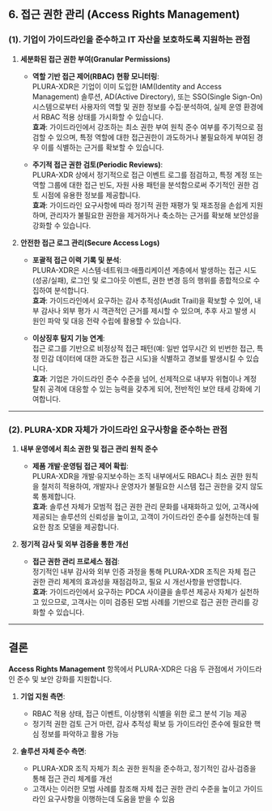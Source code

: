 ## 6. 접근 권한 관리 (Access Rights Management)

### (1). 기업이 가이드라인을 준수하고 IT 자산을 보호하도록 지원하는 관점

1. **세분화된 접근 권한 부여(Granular Permissions)**  
   - **역할 기반 접근 제어(RBAC) 현황 모니터링**:  
     PLURA-XDR은 기업이 이미 도입한 IAM(Identity and Access Management) 솔루션, AD(Active Directory), 또는 SSO(Single Sign-On) 시스템으로부터 사용자의 역할 및 권한 정보를 수집·분석하여, 실제 운영 환경에서 RBAC 적용 상태를 가시화할 수 있습니다.  
     **효과**: 가이드라인에서 강조하는 최소 권한 부여 원칙 준수 여부를 주기적으로 점검할 수 있으며, 특정 역할에 대한 접근권한이 과도하거나 불필요하게 부여된 경우 이를 식별하는 근거를 확보할 수 있습니다.

   - **주기적 접근 권한 검토(Periodic Reviews)**:  
     PLURA-XDR 상에서 정기적으로 접근 이벤트 로그를 점검하고, 특정 계정 또는 역할 그룹에 대한 접근 빈도, 자원 사용 패턴을 분석함으로써 주기적인 권한 검토 시점에 유용한 정보를 제공합니다.  
     **효과**: 가이드라인 요구사항에 따라 정기적 권한 재평가 및 재조정을 손쉽게 지원하며, 관리자가 불필요한 권한을 제거하거나 축소하는 근거를 확보해 보안성을 강화할 수 있습니다.

2. **안전한 접근 로그 관리(Secure Access Logs)**  
   - **포괄적 접근 이력 기록 및 분석**:  
     PLURA-XDR은 시스템·네트워크·애플리케이션 계층에서 발생하는 접근 시도(성공/실패), 로그인 및 로그아웃 이벤트, 권한 변경 등의 행위를 종합적으로 수집하여 분석합니다.  
     **효과**: 가이드라인에서 요구하는 감사 추적성(Audit Trail)을 확보할 수 있어, 내부 감사나 외부 평가 시 객관적인 근거를 제시할 수 있으며, 추후 사고 발생 시 원인 파악 및 대응 전략 수립에 활용할 수 있습니다.

   - **이상징후 탐지 기능 연계**:  
     접근 로그를 기반으로 비정상적 접근 패턴(예: 일반 업무시간 외 빈번한 접근, 특정 민감 데이터에 대한 과도한 접근 시도)을 식별하고 경보를 발생시킬 수 있습니다.  
     **효과**: 기업은 가이드라인 준수 수준을 넘어, 선제적으로 내부자 위협이나 계정 탈취 공격에 대응할 수 있는 능력을 갖추게 되어, 전반적인 보안 태세 강화에 기여합니다.

---

### (2). PLURA-XDR 자체가 가이드라인 요구사항을 준수하는 관점

1. **내부 운영에서 최소 권한 및 접근 관리 원칙 준수**  
   - **제품 개발·운영팀 접근 제어 확립**:  
     PLURA-XDR을 개발·유지보수하는 조직 내부에서도 RBAC나 최소 권한 원칙을 철저히 적용하여, 개발자나 운영자가 불필요한 시스템 접근 권한을 갖지 않도록 통제합니다.  
     **효과**: 솔루션 자체가 모범적 접근 권한 관리 문화를 내재화하고 있어, 고객사에 제공되는 솔루션의 신뢰성을 높이고, 고객이 가이드라인 준수를 실천하는데 필요한 참조 모델을 제공합니다.

2. **정기적 감사 및 외부 검증을 통한 개선**  
   - **접근 권한 관리 프로세스 점검**:  
     정기적인 내부 감사와 외부 인증 과정을 통해 PLURA-XDR 조직은 자체 접근 권한 관리 체계의 효과성을 재점검하고, 필요 시 개선사항을 반영합니다.  
     **효과**: 가이드라인에서 요구하는 PDCA 사이클을 솔루션 제공사 자체가 실천하고 있으므로, 고객사는 이미 검증된 모범 사례를 기반으로 접근 권한 관리를 강화할 수 있습니다.

---

## 결론

**Access Rights Management** 항목에서 PLURA-XDR은 다음 두 관점에서 가이드라인 준수 및 보안 강화를 지원합니다.

1. **기업 지원 측면**:  
   - RBAC 적용 상태, 접근 이벤트, 이상행위 식별을 위한 로그 분석 기능 제공  
   - 정기적 권한 검토 근거 마련, 감사 추적성 확보 등 가이드라인 준수에 필요한 핵심 정보를 파악하고 활용 가능

2. **솔루션 자체 준수 측면**:  
   - PLURA-XDR 조직 자체가 최소 권한 원칙을 준수하고, 정기적인 감사·검증을 통해 접근 관리 체계를 개선  
   - 고객사는 이러한 모범 사례를 참조해 자체 접근 권한 관리 수준을 높이고 가이드라인 요구사항을 이행하는데 도움을 받을 수 있음
